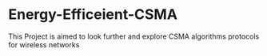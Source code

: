 # Energy-Efficeient-CSMA
This Project is aimed to look further and explore CSMA algorithms protocols for wireless networks
